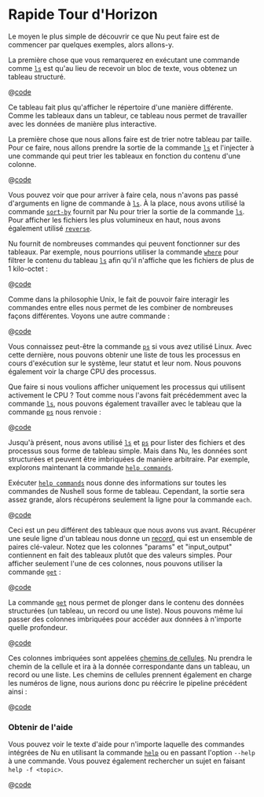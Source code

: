 # Rapide Tour d'Horizon

Le moyen le plus simple de découvrir ce que Nu peut faire est de commencer par quelques exemples, alors allons-y.

La première chose que vous remarquerez en exécutant une commande comme [`ls`](/commands/docs/ls.md) est qu'au lieu de recevoir un bloc de texte, vous obtenez un tableau structuré.

@[code](@snippets/introduction/ls_example.sh)

Ce tableau fait plus qu'afficher le répertoire d'une manière différente. Comme les tableaux dans un tableur, ce tableau nous permet de travailler avec les données de manière plus interactive.

La première chose que nous allons faire est de trier notre tableau par taille. Pour ce faire, nous allons prendre la sortie de la commande [`ls`](/commands/docs/ls.md) et l'injecter à une commande qui peut trier les tableaux en fonction du contenu d'une colonne.

@[code](@snippets/introduction/ls_sort_by_reverse_example.sh)

Vous pouvez voir que pour arriver à faire cela, nous n'avons pas passé d'arguments en ligne de commande à [`ls`](/commands/docs/ls.md). À la place, nous avons utilisé la commande [`sort-by`](/commands/docs/sort-by.md) fournit par Nu pour trier la sortie de la commande [`ls`](/commands/docs/ls.md). Pour afficher les fichiers les plus volumineux en haut, nous avons également utilisé [`reverse`](/commands/docs/reverse.md).

Nu fournit de nombreuses commandes qui peuvent fonctionner sur des tableaux. Par exemple, nous pourrions utiliser la commande [`where`](/commands/docs/where.md) pour filtrer le contenu du tableau [`ls`](/commands/docs/ls.md) afin qu'il n'affiche que les fichiers de plus de 1 kilo-octet :

@[code](@snippets/introduction/ls_where_example.sh)

Comme dans la philosophie Unix, le fait de pouvoir faire interagir les commandes entre elles nous permet de les combiner de nombreuses façons différentes. Voyons une autre commande :

@[code](@snippets/introduction/ps_example.sh)

Vous connaissez peut-être la commande [`ps`](/commands/docs/ps.md) si vous avez utilisé Linux. Avec cette dernière, nous pouvons obtenir une liste de tous les processus en cours d'exécution sur le système, leur statut et leur nom. Nous pouvons également voir la charge CPU des processus.

Que faire si nous voulions afficher uniquement les processus qui utilisent activement le CPU ? Tout comme nous l'avons fait précédemment avec la commande [`ls`](/commands/docs/ls.md), nous pouvons également travailler avec le tableau que la commande [`ps`](/commands/docs/ps.md) nous renvoie :

@[code](@snippets/introduction/ps_where_example.sh)

Jusqu'à présent, nous avons utilisé [`ls`](/commands/docs/ls.md) et [`ps`](/commands/docs/ps.md) pour lister des fichiers et des processus sous forme de tableau simple. Mais dans Nu, les données sont structurées et peuvent être imbriquées de manière arbitraire. Par exemple, explorons maintenant la commande [`help commands`](/commands/docs/help_commands.md).

Exécuter [`help commands`](/commands/docs/help_commands.md) nous donne des informations sur toutes les commandes de Nushell sous forme de tableau. Cependant, la sortie sera assez grande, alors récupérons seulement la ligne pour la commande `each`.

@[code](@snippets/introduction/help_commands_each_example.nu)

Ceci est un peu différent des tableaux que nous avons vus avant. Récupérer une seule ligne d'un tableau nous donne un [record](/book/types_of_data.html#records), qui est un ensemble de paires clé-valeur. Notez que les colonnes "params" et "input_output" contiennent en fait des tableaux plutôt que des valeurs simples. Pour afficher seulement l'une de ces colonnes, nous pouvons utiliser la commande [`get`](/commands/docs/get.md) :

@[code](@snippets/introduction/help_commands_get_example.nu)

La commande [`get`](/commands/docs/get.md) nous permet de plonger dans le contenu des données structurées (un tableau, un record ou une liste). Nous pouvons même lui passer des colonnes imbriquées pour accéder aux données à n'importe quelle profondeur.

@[code](@snippets/introduction/help_commands_get_nested_example.nu)

Ces colonnes imbriquées sont appelées [chemins de cellules](/book/types_of_data.html#cell-paths). Nu prendra le chemin de la cellule et ira à la donnée correspondante dans un tableau, un record ou une liste. Les chemins de cellules prennent également en charge les numéros de ligne, nous aurions donc pu réécrire le pipeline précédent ainsi :

@[code](@snippets/introduction/help_commands_get_cell_path_example.nu)

### Obtenir de l'aide

Vous pouvez voir le texte d'aide pour n'importe laquelle des commandes intégrées de Nu en utilisant la commande [`help`](/commands/docs/help.md) ou en passant l'option `--help` à une commande. Vous pouvez également rechercher un sujet en faisant `help -f <topic>`.

@[code](@snippets/introduction/help_example.sh)
